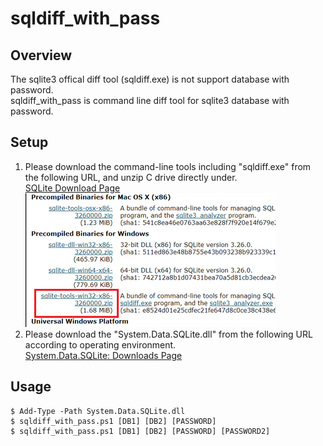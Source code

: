 sqldiff_with_pass
=========

## Overview
The sqlite3 offical diff tool (sqldiff.exe) is not support database with password.  
sqldiff_with_pass is command line diff tool for sqlite3 database with password.

## Setup
1. Please download the command-line tools including "sqldiff.exe" from the following URL, and unzip C drive directly under.  
[SQLite Download Page](https://www.sqlite.org/download.html)  
![sqlite-tools](./sqlite_tools.png) 
1. Please download the "System.Data.SQLite.dll" from the following URL according to operating environment.  
[System.Data.SQLite: Downloads Page](http://system.data.sqlite.org/index.html/doc/trunk/www/downloads.wiki)  
## Usage
```
$ Add-Type -Path System.Data.SQLite.dll
$ sqldiff_with_pass.ps1 [DB1] [DB2] [PASSWORD]
$ sqldiff_with_pass.ps1 [DB1] [DB2] [PASSWORD] [PASSWORD2]
```